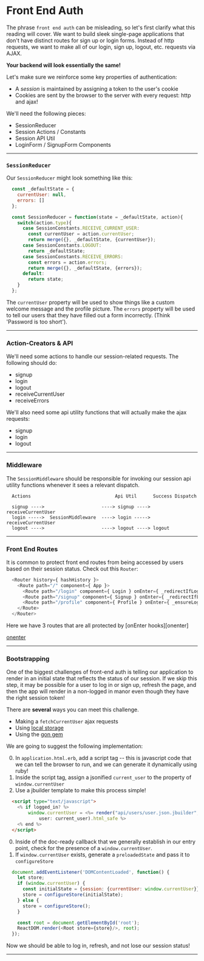 # Front End Auth

The phrase `front end auth` can be misleading, so let's first clarify what this reading
will cover. We want to build sleek single-page applications that don't have distinct
routes for sign up or login forms. Instead of http requests, we want to make
all of our login, sign up, logout, etc. requests via AJAX.

**Your backend will look essentially the same!**

Let's make sure we reinforce some key properties of authentication:
  * A *session* is maintained by assigning a token to the user's cookie
  * Cookies are sent by the browser to the server with every request: http and ajax!

We'll need the following pieces:

  * SessionReducer
  * Session Actions / Constants
  * Session API Util
  * LoginForm / SignupForm Components

---

### `SessionReducer`

Our `SessionReducer` might look something like this:

```js
  const _defaultState = {
    currentUser: null,
    errors: []
  };

  const SessionReducer = function(state = _defaultState, action){
    switch(action.type){
      case SessionConstants.RECEIVE_CURRENT_USER:
        const currentUser = action.currentUser;
        return merge({}, _defaultState, {currentUser});
      case SessionConstants.LOGOUT:
        return _defaultState;
      case SessionConstants.RECEIVE_ERRORS:
        const errors = action.errors;
        return merge({}, _defaultState, {errors});
      default:
        return state;
    }
  };
```

The `currentUser` property will be used to show things like a custom welcome message
and the profile picture. The `errors` property will be used to tell our users that
they have filled out a form incorrectly. (Think 'Password is too short').

---

### Action-Creators & API

We'll need some actions to handle our session-related requests. The following should do:

  * signup
  * login
  * logout
  * receiveCurrentUser
  * receiveErrors

We'll also need some api utility functions that will actually make the ajax requests:

  * signup
  * login
  * logout

---

### Middleware

The `SessionMiddleware` should be responsible for invoking our session api utility functions
whenever it sees a relevant dispatch.

```
  Actions                               Api Util      Success Dispatch

  signup ---->                     ----> signup ----> receiveCurrentUser
  login ----->  SessionMiddleware  ----> login -----> receiveCurrentUser
  logout ---->                     ----> logout ----> logout
```

---

### Front End Routes

It is common to protect front end routes from being accessed by users based on their
session status. Check out this `Router`:

```js
  <Router history={ hashHistory }>
    <Route path="/" component={ App }>
      <Route path="/login" component={ Login } onEnter={ _redirectIfLoggedIn }/>
      <Route path="/signup" component={ Signup } onEnter={ _redirectIfLoggedIn }/>
      <Route path="/profile" component={ Profile } onEnter={ _ensureLoggedIn }/>
    </Route>
  </Router>
```

Here we have 3 routes that are all protected by [onEnter hooks][onenter]

[onenter]('./on_enter.md')

---

### Bootstrapping

One of the biggest challenges of front-end auth is telling our application to render
in an initial state that reflects the status of our session. If we skip this step, it
may be possible for a user to log in or sign up, refresh the page, and then the app
will render in a non-logged in manor even though they have the right session token!

There are **several** ways you can meet this challenge.

  * Making a `fetchCurrentUser` ajax requests
  * Using [local storage][local-storage]
  * Using the [gon gem][gon-video]

We are going to suggest the following implementation:

  0. In `application.html.erb`, add a script tag -- this is javascript code that
  we can tell the browser to run, and we can generate it dynamically using ruby!
  0. Inside the script tag, assign a jsonified `current_user` to the property of
  `window.currentUser`
  0. Use a jbuilder template to make this process simple!

```html
  <script type="text/javascript">
    <% if logged_in? %>
    	window.currentUser = <%= render("api/users/user.json.jbuilder",
    		user: current_user).html_safe %>
    <% end %>
  </script>
```

  0. Inside of the doc-ready callback that we generally establish in our entry point,
  check for the presence of a `window.currentUser`.
  0. If `window.currentUser` exists, generate a `preloadedState` and pass it
  to `configureStore`

```js
  document.addEventListener('DOMContentLoaded', function() {
    let store;
    if (window.currentUser) {
      const initialState = {session: {currentUser: window.currentUser}};
      store = configureStore(initialState);
    } else {
      store = configureStore();
    }

    const root = document.getElementById('root');
    ReactDOM.render(<Root store={store}/>, root);
  });
```

Now we should be able to log in, refresh, and not lose our session status!

[local-storage]: https://developer.mozilla.org/en-US/docs/Web/API/Window/localStorage
[gon-video]: https://vimeo.com/168132088

---
